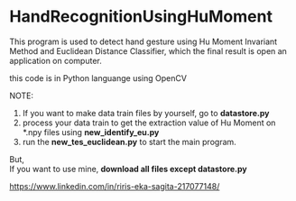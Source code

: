 # HandRecognitionUsingHuMoment
This program is used to detect hand gesture using Hu Moment Invariant Method and Euclidean Distance Classifier, which the final result is open an application on computer. 

this code is in Python languange using OpenCV

NOTE:<br>
1. If you want to make data train files by yourself, go to <b>datastore.py</b><br>
2. process your data train to get the extraction value of Hu Moment on *.npy files using <b>new_identify_eu.py</b><br>
3. run the <b>new_tes_euclidean.py</b> to start the main program.

But,<br>
If you want to use mine, <b>download all files except datastore.py</b>

https://www.linkedin.com/in/riris-eka-sagita-217077148/
